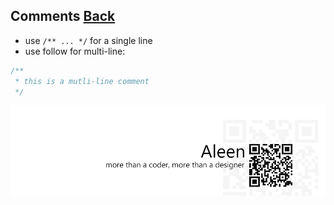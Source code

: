 ## Comments [**Back**](./../README.md)

- use `/** ... */` for a single line
- use follow for multi-line:

```js
/**
 * this is a mutli-line comment
 */
```

<a href="http://aleen42.github.io/" target="_blank" ><img src="./../pic/tail.gif"></a>